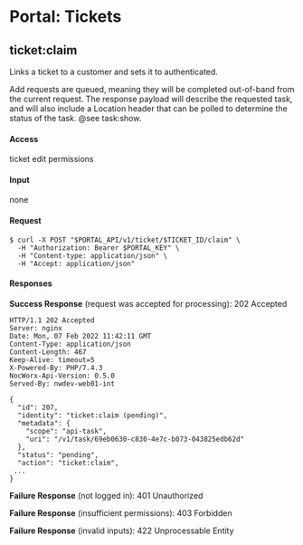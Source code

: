# Portal: Tickets

## ticket:claim
Links a ticket to a customer and sets it to authenticated.

Add requests are queued, meaning they will be completed out-of-band from the current request. The response payload will describe the requested task, and will also include a Location header that can be polled to determine the status of the task. @see task:show.

#### Access
ticket edit permissions

#### Input
none

#### Request
```
$ curl -X POST "$PORTAL_API/v1/ticket/$TICKET_ID/claim" \
  -H "Authorization: Bearer $PORTAL_KEY" \
  -H "Content-type: application/json" \
  -H "Accept: application/json"
```

#### Responses
**Success Response** (request was accepted for processing): 202 Accepted
```
HTTP/1.1 202 Accepted
Server: nginx
Date: Mon, 07 Feb 2022 11:42:11 GMT
Content-Type: application/json
Content-Length: 467
Keep-Alive: timeout=5
X-Powered-By: PHP/7.4.3
NocWorx-Api-Version: 0.5.0
Served-By: nwdev-web01-int

{
  "id": 207,
  "identity": "ticket:claim (pending)",
  "metadata": {
    "scope": "api-task",
    "uri": "/v1/task/69eb0630-c830-4e7c-b073-043825edb62d"
  },
  "status": "pending",
  "action": "ticket:claim",
 ...
}
```

**Failure Response** (not logged in): 401 Unauthorized

**Failure Response** (insufficient permissions): 403 Forbidden

**Failure Response** (invalid inputs): 422 Unprocessable Entity

